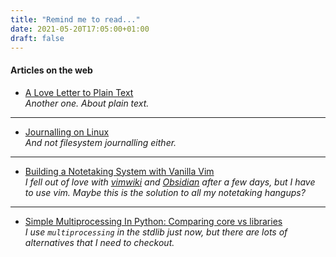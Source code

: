 ```yaml
---
title: "Remind me to read..."
date: 2021-05-20T17:05:00+01:00
draft: false
---
```


#### Articles on the web

* [A Love Letter to Plain Text](https://blog.afoolishmanifesto.com/posts/a-love-letter-to-plain-text/)  
  *Another one. About plain text.*
---
* [Journalling on Linux](https://www.techyoshi.com/journaling-with-linux/)  
  *And not filesystem journalling either.*
---
* [Building a Notetaking System with Vanilla Vim](https://www.edwinwenink.xyz/posts/42-vim_notetaking/)  
  *I fell out of love with [vimwiki](https://vimwiki.github.io/) and [Obsidian](https://obsidian.md) after a few days, but I have to use vim. Maybe this is the solution to all my notetaking hangups?*
---
* [Simple Multiprocessing In Python: Comparing core vs
  libraries](https://cosmiccoding.com.au/tutorials/multiprocessing)  
  *I use `multiprocessing` in the stdlib just now, but there are lots of
  alternatives that I need to checkout.*

